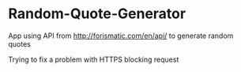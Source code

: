 # Random-Quote-Generator
App using API from http://forismatic.com/en/api/ to generate random quotes 

Trying to fix a problem with HTTPS blocking request
